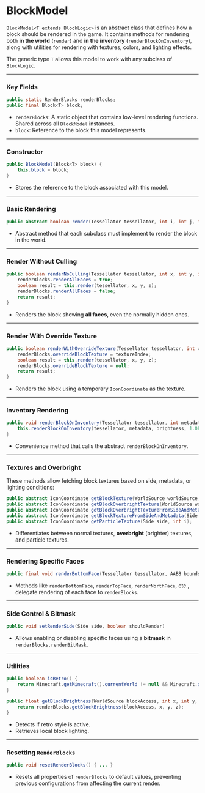 # BlockModel


`BlockModel<T extends BlockLogic>` is an abstract class that defines how a block should be rendered in the game. It contains methods for rendering both **in the world** (`render`) and **in the inventory** (`renderBlockOnInventory`), along with utilities for rendering with textures, colors, and lighting effects.

The generic type `T` allows this model to work with any subclass of `BlockLogic`.

---

### **Key Fields**

```java
public static RenderBlocks renderBlocks;
public final Block<T> block;
```

* `renderBlocks`: A static object that contains low-level rendering functions. Shared across all `BlockModel` instances.
* `block`: Reference to the block this model represents.

---

### **Constructor**

```java
public BlockModel(Block<T> block) {
    this.block = block;
}
```

* Stores the reference to the block associated with this model.

---

### **Basic Rendering**

```java
public abstract boolean render(Tessellator tessellator, int i, int j, int k);
```

* Abstract method that each subclass must implement to render the block in the world.

---

### **Render Without Culling**

```java
public boolean renderNoCulling(Tessellator tessellator, int x, int y, int z) {
    renderBlocks.renderAllFaces = true;
    boolean result = this.render(tessellator, x, y, z);
    renderBlocks.renderAllFaces = false;
    return result;
}
```

* Renders the block showing **all faces**, even the normally hidden ones.

---

### **Render With Override Texture**

```java
public boolean renderWithOverrideTexture(Tessellator tessellator, int x, int y, int z, IconCoordinate textureIndex) {
    renderBlocks.overrideBlockTexture = textureIndex;
    boolean result = this.render(tessellator, x, y, z);
    renderBlocks.overrideBlockTexture = null;
    return result;
}
```

* Renders the block using a temporary `IconCoordinate` as the texture.

---

### **Inventory Rendering**

```java
public void renderBlockOnInventory(Tessellator tessellator, int metadata, float brightness, @Nullable Integer lightmapCoordinate) {
    this.renderBlockOnInventory(tessellator, metadata, brightness, 1.0F, lightmapCoordinate);
}
```

* Convenience method that calls the abstract `renderBlockOnInventory`.

---

### **Textures and Overbright**

These methods allow fetching block textures based on side, metadata, or lighting conditions:

```java
public abstract IconCoordinate getBlockTexture(WorldSource worldSource, int i, int j, int k, Side side);
public abstract IconCoordinate getBlockOverbrightTexture(WorldSource worldSource, int i, int j, int k, int l);
public abstract IconCoordinate getBlockOverbrightTextureFromSideAndMeta(Side side, int i);
public abstract IconCoordinate getBlockTextureFromSideAndMetadata(Side side, int i);
public abstract IconCoordinate getParticleTexture(Side side, int i);
```

* Differentiates between normal textures, **overbright** (brighter) textures, and particle textures.

---

### **Rendering Specific Faces**

```java
public final void renderBottomFace(Tessellator tessellator, AABB bounds, double x, double y, double z, IconCoordinate tex)
```

* Methods like `renderBottomFace`, `renderTopFace`, `renderNorthFace`, etc., delegate rendering of each face to `renderBlocks`.

---

### **Side Control & Bitmask**

```java
public void setRenderSide(Side side, boolean shouldRender)
```

* Allows enabling or disabling specific faces using a **bitmask** in `renderBlocks.renderBitMask`.

---

### **Utilities**

```java
public boolean isRetro() {
    return Minecraft.getMinecraft().currentWorld != null && Minecraft.getMinecraft().currentWorld.isRetro();
}

public float getBlockBrightness(WorldSource blockAccess, int x, int y, int z) {
    return renderBlocks.getBlockBrightness(blockAccess, x, y, z);
}
```

* Detects if retro style is active.
* Retrieves local block lighting.

---

### **Resetting `RenderBlocks`**

```java
public void resetRenderBlocks() { ... }
```

* Resets all properties of `renderBlocks` to default values, preventing previous configurations from affecting the current render.
